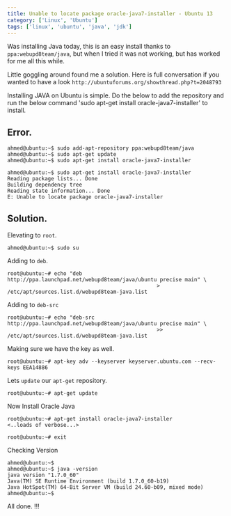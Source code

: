 ```yaml
---
title: Unable to locate package oracle-java7-installer - Ubuntu 13
category: ['Linux', 'Ubuntu']
tags: ['linux', 'ubuntu', 'java', 'jdk']
---
```


Was installing Java today, this is an easy install thanks to `ppa:webupd8team/java`, but when I tried it was not working, but has worked for me all this while. 

Little goggling around found me a solution. Here is full conversation if you wanted to have a look `http://ubuntuforums.org/showthread.php?t=2048793`

Installing JAVA on Ubuntu is simple. Do the below to add the repository and run the below command 'sudo apt-get install oracle-java7-installer' to install. 

##  Error.

	ahmed@ubuntu:~$ sudo add-apt-repository ppa:webupd8team/java
	ahmed@ubuntu:~$ sudo apt-get update
	ahmed@ubuntu:~$ sudo apt-get install oracle-java7-installer

	ahmed@ubuntu:~$ sudo apt-get install oracle-java7-installer
	Reading package lists... Done
	Building dependency tree       
	Reading state information... Done
	E: Unable to locate package oracle-java7-installer


## Solution.

Elevating to `root`.

	ahmed@ubuntu:~$ sudo su

Adding to `deb`.

	root@ubuntu:~# echo "deb http://ppa.launchpad.net/webupd8team/java/ubuntu precise main" \
                                                    > /etc/apt/sources.list.d/webupd8team-java.list

Adding to `deb-src`
	
	root@ubuntu:~# echo "deb-src http://ppa.launchpad.net/webupd8team/java/ubuntu precise main" \
                                                    >> /etc/apt/sources.list.d/webupd8team-java.list
	
Making sure we have the key as well.

	root@ubuntu:~# apt-key adv --keyserver keyserver.ubuntu.com --recv-keys EEA14886

Lets `update` our `apt-get` repository.
	
	root@ubuntu:~# apt-get update
	
Now Install Oracle Java

	root@ubuntu:~# apt-get install oracle-java7-installer
	<..loads of verbose...>

	root@ubuntu:~# exit

Checking Version

	ahmed@ubuntu:~$ 
	ahmed@ubuntu:~$ java -version
	java version "1.7.0_60"
	Java(TM) SE Runtime Environment (build 1.7.0_60-b19)
	Java HotSpot(TM) 64-Bit Server VM (build 24.60-b09, mixed mode)
	ahmed@ubuntu:~$

All done. !!! 